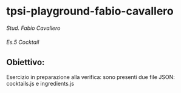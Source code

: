 # tpsi-playground-fabio-cavallero

_Stud. Fabio Cavallero_

###### Es.5 Cocktail
## Obiettivo:
Esercizio in preparazione alla verifica: sono presenti due file JSON: cocktails.js e ingredients.js
